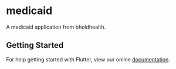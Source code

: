 # medicaid

A medicaid application from bholdhealth.

## Getting Started

For help getting started with Flutter, view our online
[documentation](https://flutter.io/).
